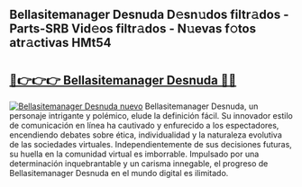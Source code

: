 ## Bellasitemanager Desnuda D𝚎sn𝚞dos filtr𝚊dos - Parts-SRB Vid𝚎os filtr𝚊dos - N𝚞evas f𝚘tos atr𝚊ctivas HMt54

# <h2><a href="http://mb3ine.tromn.icu/?c=Bellasitemanager+Desnuda">🔗👉👉👉 Bellasitemanager Desnuda 🔗🔗</a></h2>

[![Bellasitemanager Desnuda nuevo](https://i.imgur.com/pEAQMta.gif)](http://mb3ine.tromn.icu/?c=Bellasitemanager+Desnuda)
Bellasitemanager Desnuda, un personaje intrigante y polémico, elude la definición fácil. Su innovador estilo de comunicación en línea ha cautivado y enfurecido a los espectadores, encendiendo debates sobre ética, individualidad y la naturaleza evolutiva de las sociedades virtuales. Independientemente de sus decisiones futuras, su huella en la comunidad virtual es imborrable. Impulsado por una determinación inquebrantable y un carisma innegable, el progreso de Bellasitemanager Desnuda en el mundo digital es ilimitado.
